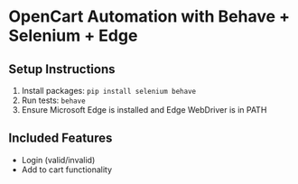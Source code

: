 
# OpenCart Automation with Behave + Selenium + Edge

## Setup Instructions
1. Install packages: `pip install selenium behave`
2. Run tests: `behave`
3. Ensure Microsoft Edge is installed and Edge WebDriver is in PATH

## Included Features
- Login (valid/invalid)
- Add to cart functionality
